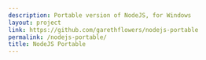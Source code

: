 ```yaml
---
description: Portable version of NodeJS, for Windows
layout: project
link: https://github.com/garethflowers/nodejs-portable
permalink: /nodejs-portable/
title: NodeJS Portable
---
```

